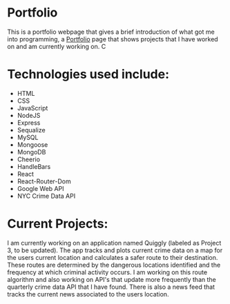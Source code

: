 # Portfolio
This is a portfolio webpage that gives a brief introduction of what got me into programming, a [Portfolio](https://desolate-inlet-61167.herokuapp.com/) page that shows projects that I have worked on and am currently working on. C


# Technologies used include:
* HTML
* CSS
* JavaScript
* NodeJS
* Express
* Sequalize
* MySQL
* Mongoose
* MongoDB
* Cheerio
* HandleBars
* React
* React-Router-Dom
* Google Web API
* NYC Crime Data API

# Current Projects:

I am currently working on an application named Quiggly (labeled as Project 3, to be updated). The app tracks and plots current crime data on a map for the users current location and calculates a safer route to their destination. These routes are determined by the dangerous locations identified and the frequency at which criminal activity occurs. I am working on this route algorithm and also working on API's that update more frequently than the quarterly crime data API that I have found. There is also a news feed that tracks the current news associated to the users location.